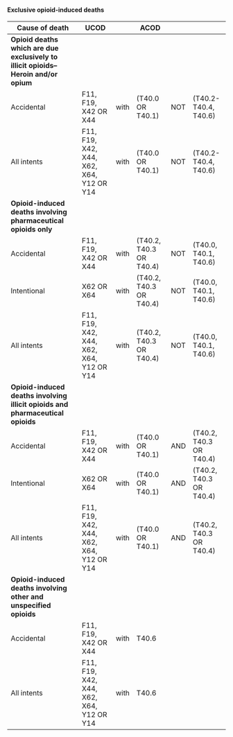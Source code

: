 #### Exclusive opioid-induced deaths

| **Cause of death** | **UCOD** |   | **ACOD** | | |
| --- | --- | --- | --- | --- | --- |
| **Opioid deaths which are due exclusively to illicit opioids– Heroin and/or opium** |   |   |
| Accidental | F11, F19, X42 OR X44 | with | (T40.0 OR T40.1) | NOT | (T40.2-T40.4, T40.6) |
| All intents | F11, F19, X42, X44, X62, X64, Y12 OR Y14 | with | (T40.0 OR T40.1) | NOT | (T40.2-T40.4, T40.6) |
| **Opioid-induced deaths involving pharmaceutical opioids only** |   |   |
| Accidental | F11, F19, X42 OR X44 | with | (T40.2, T40.3 OR T40.4) | NOT | (T40.0, T40.1, T40.6) |
| Intentional | X62 OR X64 | with | (T40.2, T40.3 OR T40.4) | NOT | (T40.0, T40.1, T40.6) |
| All intents | F11, F19, X42, X44, X62, X64, Y12 OR Y14 | with | (T40.2, T40.3 OR T40.4) | NOT | (T40.0, T40.1, T40.6) |
| **Opioid-induced deaths involving illicit opioids and pharmaceutical opioids** |   |   |
| Accidental | F11, F19, X42 OR X44 | with | (T40.0 OR T40.1) | AND | (T40.2, T40.3 OR T40.4) |
| Intentional | X62 OR X64 | with | (T40.0 OR T40.1) | AND | (T40.2, T40.3 OR T40.4) |
| All intents | F11, F19, X42, X44, X62, X64, Y12 OR Y14 | with | (T40.0 OR T40.1) | AND | (T40.2, T40.3 OR T40.4) |
| **Opioid-induced deaths involving**  **other and unspecified opioids** |   |   |
| Accidental | F11, F19, X42 OR X44 | with | T40.6 |   |   |
| All intents | F11, F19, X42, X44, X62, X64, Y12 OR Y14 | with | T40.6 |   |   |
